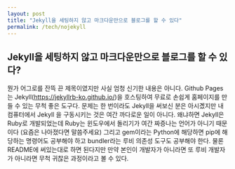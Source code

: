 ```yaml
---
layout: post
title: "Jekyll을 세팅하지 않고 마크다운만으로 블로그를 할 수 있다"
permalink: /tech/nojekyll
---
```


## Jekyll을 세팅하지 않고 마크다운만으로 블로그를 할 수 있다?
뭔가 어그로를 잔뜩 끈 제목이였지만 사실 엄청 신기한 내용은 아니다. Github Pages는 Jekyll(https://jekyllrb-ko.github.io/)을 호스팅하여 무료로 손쉽게 홈페이지를 만들 수 있는 무척 좋은 도구다. 문제는 한 번이라도 Jekyll을 써보신 분은 아시곘지만 내 컴퓨터에서 Jekyll 을 구동시키는 것은 여간 까다로운 일이 아니다. 왜냐하면 Jekyll은 Ruby로 개발되었는데 Ruby는 윈도우에서 돌리기가 여간 짜증나는 언어가 아니기 때문이다 (요즘은 나아졌다면 말씀주세요) 그리고 gem이라는 Python에 해당하면 pip에 해당하는 명령어도 공부해야 하고 bundler라는 루비 의존성 도구도 공부해야 한다. 물론 README에 써있는대로 하면 된다지만 만약 본인이 개발자가 아니라면 또 루비 개발자가 아니라면 무척 귀찮은 과정이라고 볼 수 있다.
